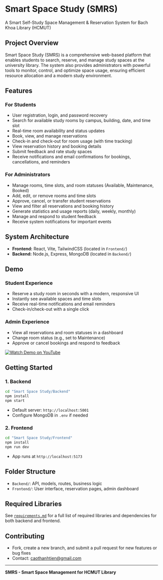 # Smart Space Study (SMRS)

A Smart Self-Study Space Management & Reservation System for Bach Khoa Library (HCMUT)

## Project Overview
Smart Space Study (SMRS) is a comprehensive web-based platform that enables students to search, reserve, and manage study spaces at the university library. The system also provides administrators with powerful tools to monitor, control, and optimize space usage, ensuring efficient resource allocation and a modern study environment.

## Features
### For Students
- User registration, login, and password recovery
- Search for available study rooms by campus, building, date, and time slot
- Real-time room availability and status updates
- Book, view, and manage reservations
- Check-in and check-out for room usage (with time tracking)
- View reservation history and booking details
- Submit feedback and rate study spaces
- Receive notifications and email confirmations for bookings, cancellations, and reminders

### For Administrators
- Manage rooms, time slots, and room statuses (Available, Maintenance, Booked)
- Add, edit, or remove rooms and time slots
- Approve, cancel, or transfer student reservations
- View and filter all reservations and booking history
- Generate statistics and usage reports (daily, weekly, monthly)
- Manage and respond to student feedback
- Receive system notifications for important events

## System Architecture
- **Frontend:** React, Vite, TailwindCSS (located in `Frontend/`)
- **Backend:** Node.js, Express, MongoDB (located in `Backend/`)

## Demo
### Student Experience
- Reserve a study room in seconds with a modern, responsive UI
- Instantly see available spaces and time slots
- Receive real-time notifications and email reminders
- Check-in/check-out with a single click

### Admin Experience
- View all reservations and room statuses in a dashboard
- Change room status (e.g., set to Maintenance)
- Approve or cancel bookings and respond to feedback

[![Watch Demo on YouTube](https://img.youtube.com/vi/wFhUVO4VUOA/0.jpg)](https://www.youtube.com/watch?v=wFhUVO4VUOA)

## Getting Started
### 1. Backend
```bash
cd "Smart Space Study/Backend"
npm install
npm start
```
- Default server: `http://localhost:5001`
- Configure MongoDB in `.env` if needed

### 2. Frontend
```bash
cd "Smart Space Study/Frontend"
npm install
npm run dev
```
- App runs at `http://localhost:5173`

## Folder Structure
- `Backend/`: API, models, routes, business logic
- `Frontend/`: User interface, reservation pages, admin dashboard

## Required Libraries
See [`requirements.md`](requirements.md) for a full list of required libraries and dependencies for both backend and frontend.

## Contributing
- Fork, create a new branch, and submit a pull request for new features or bug fixes
- Contact: caothanhtien@gmail.com

---
**SMRS - Smart Space Management for HCMUT Library**
